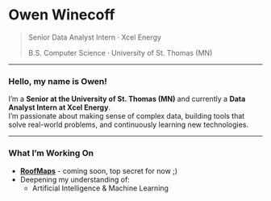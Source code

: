 # Owen Winecoff

> Senior Data Analyst Intern · Xcel Energy
> 
> B.S. Computer Science · University of St. Thomas (MN)

---

### Hello, my name is Owen!

I’m a **Senior at the University of St. Thomas (MN)** and currently a **Data Analyst Intern at Xcel Energy**.  
I’m passionate about making sense of complex data, building tools that solve real-world problems, and continuously learning new technologies.

---

### What I’m Working On

- **[RoofMaps](#)** - coming soon, top secret for now ;)
- Deepening my understanding of:
    - Artificial Intelligence & Machine Learning
